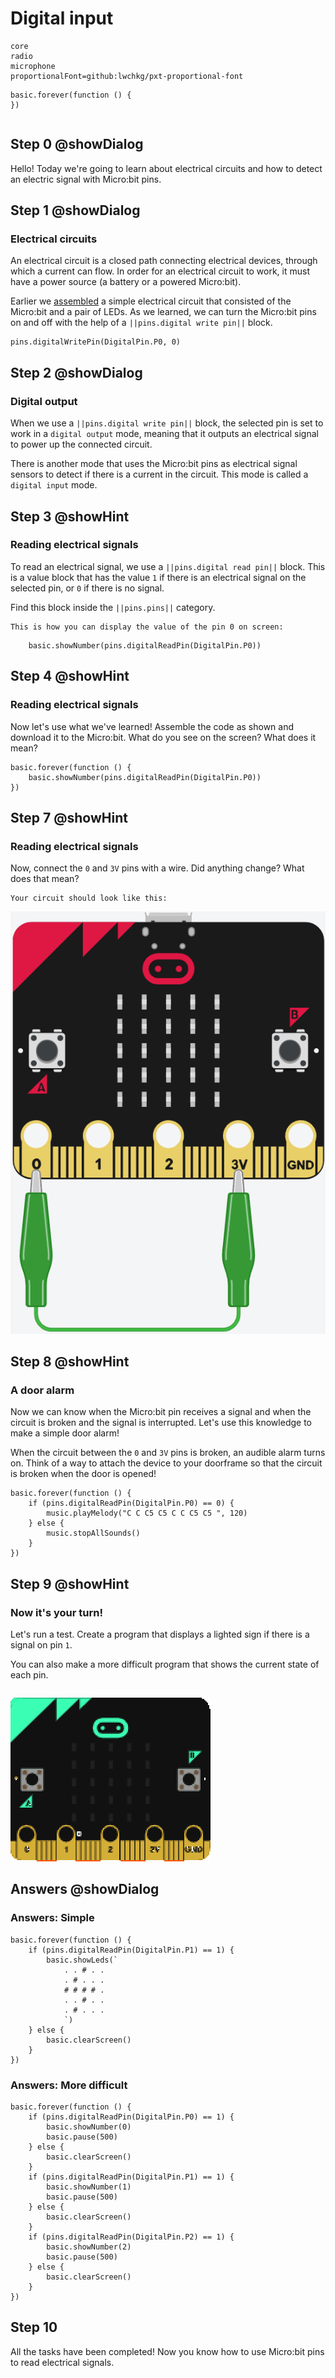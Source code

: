 # Digital input
```package
core
radio
microphone
proportionalFont=github:lwchkg/pxt-proportional-font
```

```template
basic.forever(function () {
})
```
```blocks

```
## Step 0 @showDialog
Hello! Today we're going to learn about electrical circuits and how to detect an electric signal with Micro:bit pins.

## Step 1 @showDialog
### Electrical circuits
An electrical circuit is a closed path connecting electrical devices, through which a current can flow. In order for an electrical circuit to work, it must have a power source (a battery or a powered Micro:bit).
  
Earlier we [assembled](https://makecode.microbit.org/#tutorial:github:craftandcode/flashing-leds) a simple electrical circuit that consisted of the Micro:bit and a pair of LEDs. As we learned, we can turn the Micro:bit pins on and off with the help of a ``||pins.digital write pin||`` block.

```block
pins.digitalWritePin(DigitalPin.P0, 0)
```
## Step 2 @showDialog
### Digital output
When we use a ``||pins.digital write pin||`` block, the selected pin is set to work in a ``digital output`` mode, meaning that it outputs an electrical signal to power up the connected circuit.

There is another mode that uses the Micro:bit pins as electrical signal sensors to detect if there is a current in the circuit. This mode is called a ``digital input`` mode.

## Step 3 @showHint
### Reading electrical signals
To read an electrical signal, we use a ``||pins.digital read pin||`` block. This is a value block that has the value ``1`` if there is an electrical signal on the selected pin, or ``0`` if there is no signal.
  
Find this block inside the ``||pins.pins||`` category.
```hint
This is how you can display the value of the pin 0 on screen:
```
```block
    basic.showNumber(pins.digitalReadPin(DigitalPin.P0))
```

## Step 4 @showHint
### Reading electrical signals
Now let's use what we've learned! Assemble the code as shown and download it to the Micro:bit. What do you see on the screen? What does it mean?
```blocks
basic.forever(function () {
    basic.showNumber(pins.digitalReadPin(DigitalPin.P0))
})
```

## Step 7 @showHint
### Reading electrical signals
Now, connect the ``0`` and ``3V`` pins with a wire. Did anything change? What does that mean?
```hint
Your circuit should look like this:
```
![](https://github.com/CraftAndCode/team-sports/blob/master/image.png?raw=true)

## Step 8 @showHint
### A door alarm
Now we can know when the Micro:bit pin receives a signal and when the circuit is broken and the signal is interrupted. Let's use this knowledge to make a simple door alarm!
  
When the circuit between the ``0`` and ``3V`` pins is broken, an audible alarm turns on. Think of a way to attach the device to your doorframe so that the circuit is broken when the door is opened!

```blocks
basic.forever(function () {
    if (pins.digitalReadPin(DigitalPin.P0) == 0) {
        music.playMelody("C C C5 C5 C C C5 C5 ", 120)
    } else {
        music.stopAllSounds()
    }
})

```
## Step 9 @showHint
### Now it's your turn!
Let's run a test. Create a program that displays a lighted sign if there is a signal on pin ``1``.

You can also make a more difficult program that shows the current state of each pin.
```hint
```
![](https://github.com/CraftAndCode/team-sports/blob/master/GifLightning.gif?raw=true)
## Answers @showDialog
### Answers: Simple
```blocks
basic.forever(function () {
    if (pins.digitalReadPin(DigitalPin.P1) == 1) {
        basic.showLeds(`
            . . # . .
            . # . . .
            # # # # .
            . . # . .
            . # . . .
            `)
    } else {
        basic.clearScreen()
    }
})
```
### Answers: More difficult
```blocks
basic.forever(function () {
    if (pins.digitalReadPin(DigitalPin.P0) == 1) {
        basic.showNumber(0)
        basic.pause(500)
    } else {
        basic.clearScreen()
    }
    if (pins.digitalReadPin(DigitalPin.P1) == 1) {
        basic.showNumber(1)
        basic.pause(500)
    } else {
        basic.clearScreen()
    }
    if (pins.digitalReadPin(DigitalPin.P2) == 1) {
        basic.showNumber(2)
        basic.pause(500)
    } else {
        basic.clearScreen()
    }
})
```

## Step 10
All the tasks have been completed! Now you know how to use Micro:bit pins to read electrical signals.

